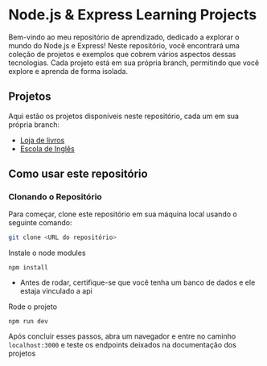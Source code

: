 # Node.js & Express Learning Projects

Bem-vindo ao meu repositório de aprendizado, dedicado a explorar o mundo do Node.js e Express! Neste repositório, você encontrará uma coleção de projetos e exemplos que cobrem vários aspectos dessas tecnologias. Cada projeto está em sua própria branch, permitindo que você explore e aprenda de forma isolada.

## Projetos

Aqui estão os projetos disponíveis neste repositório, cada um em sua própria branch:

- [Loja de livros](#https://github.com/lucasmoraist/Node-Express/tree/Alura-Livro)
- [Escola de Inglês](#)

## Como usar este repositório

### Clonando o Repositório

Para começar, clone este repositório em sua máquina local usando o seguinte comando:

```bash
git clone <URL do repositório>
```

Instale o node modules
```
npm install
```

- Antes de rodar, certifique-se que você tenha um banco de dados e ele estaja vinculado a api

Rode o projeto
```
npm run dev
```

Após concluir esses passos, abra um navegador e entre no caminho `localhost:3000` e teste os endpoints deixados na documentação dos projetos

